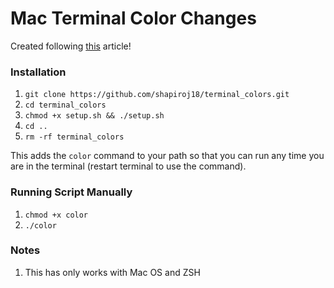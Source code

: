 # Mac Terminal Color Changes

Created following [this](https://scriptingosx.com/2019/12/random-terminal-background-colors/) article!

### Installation

1. `git clone https://github.com/shapiroj18/terminal_colors.git`
2. `cd terminal_colors`
3. `chmod +x setup.sh && ./setup.sh`
4. `cd ..`
5. `rm -rf terminal_colors`

This adds the `color` command to your path so that you can run any time you are in the terminal (restart terminal to use the command).

### Running Script Manually
1. `chmod +x color`
2. `./color`

### Notes
1. This has only works with Mac OS and ZSH